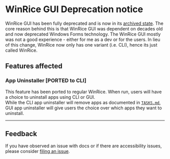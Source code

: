 # WinRice GUI Deprecation notice

WinRice GUI has been fully deprecated and is now in its [archived state](https://github.com/pratyakshm/WinRice/tree/archive).
The core reason behind this is that WinRice GUI was dependent on decades old and now deprecated Windows Forms technology.
The WinRice GUI mostly was not a good experience - either for me as a dev or for the users.
In lieu of this change, WinRice now only has one variant (i.e. CLI), hence its just called WinRice.

## Features affected  
### **App Uninstaller [PORTED to CLI]**  
This feature has been ported to regular WinRice. When run, users will have a choice to uninstall apps using CLI or GUI.    
While the CLI app uninstaller will remove apps as documented in [`TASKS.md`](https://github.com/pratyakshm/WinRice/blob/main/doc/TASKS.md), GUI app uninstaller will give users the choice over which apps they want to uninstall. 

***

## Feedback
If you have observed an issue with docs or if there are accessibility issues, please consider [filing an issue](https://github.com/pratyakshm/WinRice/issues/new?assignees=pratyakshm&labels=Issue-Docs&template=doc_issue.yaml&title=Docs+issue%3A+).